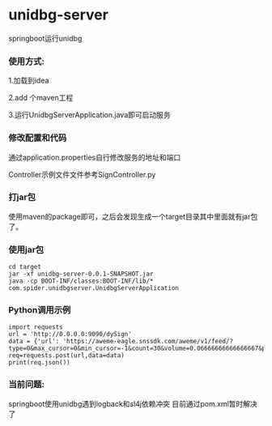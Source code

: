 # unidbg-server
springboot运行unidbg


### 使用方式:
1.加载到idea

2.add 个maven工程

3.运行UnidbgServerApplication.java即可启动服务

### 修改配置和代码
通过application.properties自行修改服务的地址和端口

Controller示例文件文件参考SignController.py
### 打jar包
使用maven的package即可，之后会发现生成一个target目录其中里面就有jar包了。
### 使用jar包
```
cd target
jar -xf unidbg-server-0.0.1-SNAPSHOT.jar
java -cp BOOT-INF/classes:BOOT-INF/lib/* com.spider.unidbgserver.UnidbgServerApplication
```
### Python调用示例
```
import requests
url = 'http://0.0.0.0:9090/dySign'
data = {'url': 'https://aweme-eagle.snssdk.com/aweme/v1/feed/?type=0&max_cursor=0&min_cursor=-1&count=30&volume=0.06666666666666667&pull_type=2&need_relieve_aweme=0&ts=1604989727&app_type=lite&manifest_version_code=180&_rticket=1604989727594&ac=wifi&device_id=123411234&iid=123411234&os_version=8.1.0&channel=xiaoshangdian_douyin_and19&version_code=180&device_type=Pixel&language=zh&resolution=1080*1758&openudid=2dc3087ecc9addf9&update_version_code=1800&app_name=aweme&version_name=1.8.0&os_api=27&device_brand=google&ssmix=a&device_platform=android&dpi=540&aid=1128'}
req=requests.post(url,data=data)
print(req.json())
```
### 当前问题:
springboot使用unidbg遇到logback和sl4j依赖冲突
目前通过pom.xml暂时解决了